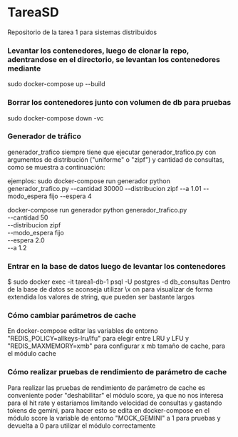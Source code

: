 # TareaSD
Repositorio de la tarea 1 para sistemas distribuidos
### Levantar los contenedores, luego de clonar la repo, adentrandose en el directorio, se levantan los contenedores mediante
sudo docker-compose up --build
### Borrar los contenedores junto con volumen de db para pruebas
sudo docker-compose down -vc
### Generador de tráfico
generador_trafico siempre tiene que ejecutar generador_trafico.py con argumentos de distribución ("uniforme" o "zipf") y cantidad de consultas, como se muestra a continuación:

ejemplos:
sudo docker-compose run generador python generador_trafico.py --cantidad 30000 --distribucion zipf --a 1.01 --modo_espera fijo --espera 4

docker-compose run generador python generador_trafico.py \
  --cantidad 50 \
  --distribucion zipf \
  --modo_espera fijo \
  --espera 2.0 \
  --a 1.2

### Entrar en la base de datos luego de levantar los contenedores
$ sudo docker exec -it tarea1-db-1 psql -U postgres -d db_consultas
Dentro de la base de datos se aconseja utilizar \x on para visualizar de forma extendida los valores de string, que pueden ser bastante largos

### Cómo cambiar parámetros de cache
En docker-compose editar las variables de entorno "REDIS_POLICY=allkeys-lru/lfu" para elegir entre LRU y LFU y "REDIS_MAXMEMORY=xmb" para configurar x mb tamaño de cache, para el módulo cache 

### Cómo realizar pruebas de rendimiento de parámetro de cache
Para realizar las pruebas de rendimiento de parámetro de cache es conveniente poder "deshabilitar" el módulo score, ya que no nos interesa para el hit rate y estaríamos limitando velocidad de consultas y gastando tokens de gemini, para hacer esto se edita en docker-compose en el módulo score la variable de entorno "MOCK_GEMINI" a 1 para pruebas y devuelta a 0 para utilizar el módulo correctamente